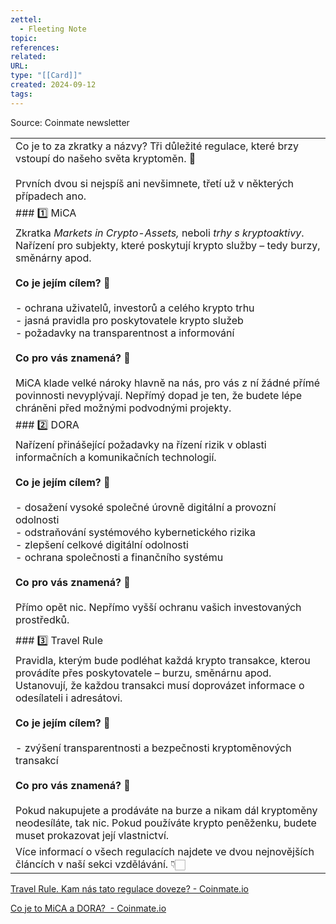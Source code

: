 ```yaml
---
zettel:
  - Fleeting Note
topic: 
references: 
related: 
URL: 
type: "[[Card]]"
created: 2024-09-12
tags:
---
```

Source: Coinmate newsletter


|                                                                                                                                                                                                                                                                                                                                                                                                                                                                                                                                                                      |
| -------------------------------------------------------------------------------------------------------------------------------------------------------------------------------------------------------------------------------------------------------------------------------------------------------------------------------------------------------------------------------------------------------------------------------------------------------------------------------------------------------------------------------------------------------------------- |
| Co je to za zkratky a názvy? Tři důležité regulace, které brzy vstoupí do našeho světa kryptoměn. 📜<br><br>Prvních dvou si nejspíš ani nevšimnete, třetí už v některých případech ano.                                                                                                                                                                                                                                                                                                                                                                              |
| ### 1️⃣ MiCA                                                                                                                                                                                                                                                                                                                                                                                                                                                                                                                                                         |
| Zkratka _Markets in Crypto-Assets,_ neboli _trhy s kryptoaktivy_. Nařízení pro subjekty, které poskytují krypto služby – tedy burzy, směnárny apod.<br><br>**Co je jejím cílem? 🎯**<br><br>- ochrana uživatelů, investorů a celého krypto trhu<br>- jasná pravidla pro poskytovatele krypto služeb<br>- požadavky na transparentnost a informování<br><br>**Co pro vás znamená? 🤔**<br><br>MiCA klade velké nároky hlavně na nás, pro vás z ní žádné přímé povinnosti nevyplývají. Nepřímý dopad je ten, že budete lépe chráněni před možnými podvodnými projekty. |
| ### 2️⃣ DORA                                                                                                                                                                                                                                                                                                                                                                                                                                                                                                                                                         |
| Nařízení přinášející požadavky na řízení rizik v oblasti informačních a komunikačních technologií.<br><br>**Co je jejím cílem? 🎯**<br><br>- dosažení vysoké společné úrovně digitální a provozní odolnosti<br>- odstraňování systémového kybernetického rizika<br>- zlepšení celkové digitální odolnosti<br>- ochrana společnosti a finančního systému<br><br>**Co pro vás znamená? 🤔**<br><br>Přímo opět nic. Nepřímo vyšší ochranu vašich investovaných prostředků.                                                                                              |
|                                                                                                                                                                                                                                                                                                                                                                                                                                                                                                                                                                      |
| ### 3️⃣ Travel Rule                                                                                                                                                                                                                                                                                                                                                                                                                                                                                                                                                  |
| Pravidla, kterým bude podléhat každá krypto transakce, kterou provádíte přes poskytovatele – burzu, směnárnu apod. Ustanovují, že každou transakci musí doprovázet informace o odesílateli i adresátovi.<br><br>**Co je jejím cílem? 🎯**<br><br>- zvýšení transparentnosti a bezpečnosti kryptoměnových transakcí<br><br>**Co pro vás znamená? 🤔**<br><br>Pokud nakupujete a prodáváte na burze a nikam dál kryptoměny neodesíláte, tak nic. Pokud používáte krypto peněženku, budete muset prokazovat její vlastnictví.                                           |
| Více informací o všech regulacích najdete ve dvou nejnovějších článcích v naší sekci vzdělávání. 👇🏻                                                                                                                                                                                                                                                                                                                                                                                                                                                                |
[Travel Rule. Kam nás tato regulace doveze? - Coinmate.io](https://coinmate.io/cz/regulace-travel-rule/)

[Co je to MiCA a DORA?  - Coinmate.io](https://coinmate.io/cz/co-je-to-mica-a-dora/)

